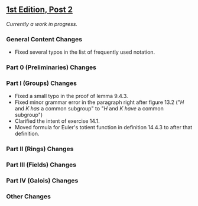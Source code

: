 ## [1st Edition, Post 2](https://github.com/PhotonicGluon/Abstract-Algebra-Book/compare/v1-post.1...v1-post.2)

*Currently a work in progress.*

### General Content Changes
- Fixed several typos in the list of frequently used notation.

### Part 0 (Preliminaries) Changes

### Part I (Groups) Changes
- Fixed a small typo in the proof of lemma 9.4.3.
- Fixed minor grammar error in the paragraph right after figure 13.2 ("$H$ and $K$ *has* a common subgroup" to "$H$ and $K$ *have* a common subgroup")
- Clarified the intent of exercise 14.1.
- Moved formula for Euler's totient function in definition 14.4.3 to after that definition.

### Part II (Rings) Changes

### Part III (Fields) Changes

### Part IV (Galois) Changes

### Other Changes
